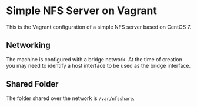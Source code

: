 # Simple NFS Server on Vagrant

This is the Vagrant configuration of a simple NFS server based on CentOS 7.

## Networking
The machine is configured with a bridge network. At the time of creation you may need to identify a host interface to be used as the bridge interface.

## Shared Folder
The folder shared over the network is `/var/nfsshare`.
